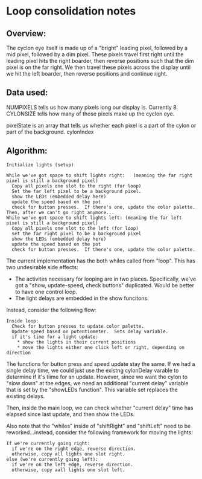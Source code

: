 # Loop consolidation notes

## Overview:
The cyclon eye itself is made up of a "bright" leading pixel, followed by a mid pixel, followed by a dim pixel.  These pixels travel first right until the leading pixel hits the right boarder, then reverse positions such that the dim pixel is on the far right.  We then travel these pixels across the display until we hit the left boarder, then reverse positions and continue right.

## Data used:
NUMPIXELS tells us how many pixels long our display is.  Currently 8.
CYLONSIZE tells how many of those pixels make up the cyclon eye.

pixelState is an array that tells us whether each pixel is a part of the cylon or part of the background.
cylonIndex

## Algorithm:
```
Initialize lights (setup)

While we've got space to shift lights right:   (meaning the far right pixel is still a background pixel)
  Copy all pixels one slot to the right (for loop)
  Set the far left pixel to be a background pixel.
  show the LEDs (embedded delay here)
  update the speed based on the pot
  check for button presses.  If there's one, update the color palette.
Then, after we can't go right anymore...
While we've got space to shift lights left: (meaning the far left pixel is still a background pixel)
  Copy all pixels one slot to the left (for loop)
  set the far right pixel to be a background pixel
  show the LEDs (embedded delay here)
  update the speed based on the pot
  check for button presses.  If there's one, update the color palette.
  ```
  
The current implementation has the both whiles called from "loop".  This has two undesirable side effects:
* The activites necessary for looping are in two places.  Specifically, we've got a "show, update-speed, check buttons" duplicated.  Would be better to have one control loop.
* The light delays are embedded in the show funcitons.

Instead, consider the following flow:
```
Inside loop:
  Check for button presses to update color palette.
  Update speed based on potentiometer.  Sets delay variable.
  if it's time for a light update:
    * show the lights in their current positions
    * move the lights either one click left or right, depending on direction
```
The functions for button press and speed update stay the same.
If we had a single delay time, we could just use the existng cylonDelay varable to determine if it's tiime for an update.
However, since we want the cylon to "slow down" at the edges, we need an additional "current delay" variable that is set by the "showLEDs function".  This variable set replaces the existing delays.

Then, inside the main loop, we can check whether "current delay" time has elapsed since last update, and then show the LEDs.

Also note that the "whiles" inside of "shiftRight" and "shiftLeft" need to be reworked...instead, consider the following framework for moving the lights:
```
If we're currently going right:
  if we're on the right edge, reverse direction.
  otherwise, copy all lights one slot right.
else (we're currently going left):
  if we're on the left edge, reverse direction.
  otherwise, copy aall lights one slot left.
```
  

 
